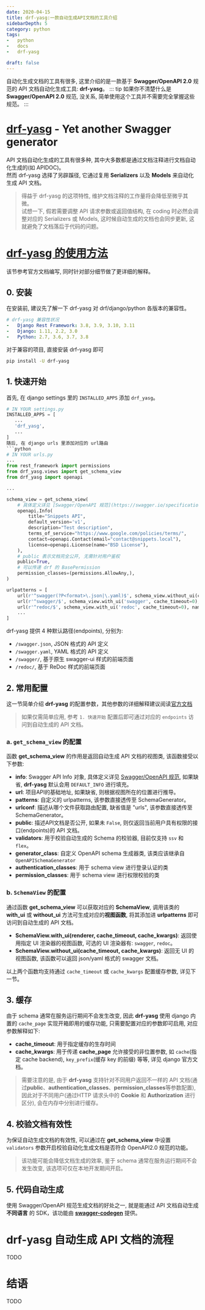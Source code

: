 ```yaml
---
date: 2020-04-15
title: drf-yasg:一款自动生成API文档的工具介绍
sidebarDepth: 5
category: python
tags:
-   python
-   docs
-   drf-yasg

draft: false
---
```

自动化生成文档的工具有很多, 这里介绍的是一款基于 **Swagger/OpenAPI 2.0** 规范的 API 文档自动化生成工具: **drf-yasg**。
::: tip
如果你不清楚什么是 **Swagger/OpenAPI 2.0** 规范, 没关系, 简单使用这个工具并不需要完全掌握这些规范。
:::
# [drf-yasg](https://drf-yasg.readthedocs.io/en/stable/readme.html) - Yet another Swagger generator
API 文档自动化生成的工具有很多种, 其中大多数都是通过文档注释进行文档自动化生成的(如 APIDOC)。   
然而 drf-yasg 选择了另辟蹊径, 它通过复用 **Serializers** 以及 **Models** 来自动化生成 API 文档。   
> 得益于 drf-yasg 的这项特性, 维护文档注释的工作量将会降低至微乎其微。   
试想一下, 假若需要调整 API 请求参数或返回值结构, 在 coding 时必然会调整对应的 Serializers 或 Models, 这时候自动生成的文档也会同步更新, 这就避免了文档落后于代码的问题。

# [drf-yasg 的使用方法](https://drf-yasg.readthedocs.io/en/stable/readme.html#usage)
该节参考官方文档编写, 同时针对部分细节做了更详细的解释。
## 0. 安装
在安装前, 建议先了解一下 drf-yasg 对 drf/django/python 各版本的兼容性。   
```yaml
# drf-yasg 兼容性状况
-   Django Rest Framework: 3.8, 3.9, 3.10, 3.11
-   Django: 1.11, 2.2, 3.0
-   Python: 2.7, 3.6, 3.7, 3.8
```
对于兼容的项目, 直接安装 drf-yasg 即可
```bash
pip install -U drf-yasg
```
## 1. 快速开始
首先, 在 django settings 里的 `INSTALLED_APPS` 添加 `drf_yasg`。
```python
# IN YOUR settings.py
INSTALLED_APPS = [
   ...
   'drf_yasg',
   ...
]
随后, 在 django urls 里添加对应的 url路由
```python
# IN YOUR urls.py
...
from rest_framework import permissions
from drf_yasg.views import get_schema_view
from drf_yasg import openapi

...

schema_view = get_schema_view(
    # 具体定义详见 [Swagger/OpenAPI 规范](https://swagger.io/specification/#infoObject)
    openapi.Info(
        title="Snippets API",
        default_version='v1',
        description="Test description",
        terms_of_service="https://www.google.com/policies/terms/",
        contact=openapi.Contact(email="contact@snippets.local"),
        license=openapi.License(name="BSD License"),
    ),
    # public 表示文档完全公开, 无需针对用户鉴权
    public=True,
    # 可以传递 drf 的 BasePermission
    permission_classes=(permissions.AllowAny,),
)

urlpatterns = [
    url(r'^swagger(?P<format>\.json|\.yaml)$', schema_view.without_ui(cache_timeout=0), name='schema-spec'),
    url(r'^swagger/$', schema_view.with_ui('swagger', cache_timeout=0), name='schema-swagger-ui'),
    url(r'^redoc/$', schema_view.with_ui('redoc', cache_timeout=0), name='schema-redoc'),
    ...
]
```
drf-yasg 提供 4 种默认路径(endpoints), 分别为:
- `/swagger.json`, JSON 格式的 API 定义
- `/swagger.yaml`, YAML 格式的 API 定义
- `/swagger/`, 基于原生 swagger-ui 样式的前端页面
- `/redoc/`, 基于 ReDoc 样式的前端页面

## 2. 常用配置
这一节简单介绍 **drf-yasg** 的配置参数，其他参数的详细解释建议阅读[官方文档](https://drf-yasg.readthedocs.io/en/stable/readme.html#configuration)
> 如果仅需简单应用, 参考 `1. 快速开始` 配置后即可通过对应的 `endpoints` 访问到自动生成的 API 文档。

### a. `get_schema_view` 的配置
函数 **get_schema_view** 的作用是返回自动生成 API 文档的视图类, 该函数接受以下参数:
- **info**: Swagger API Info 对象, 具体定义详见 [Swagger/OpenAPI 规范](https://swagger.io/specification/#infoObject), 如果缺省, **drf-yasg** 默认会用 `DEFAULT_INFO` 进行填充。
- **url**: 项目API的基础地址, 如果缺省, 则根据视图所在的位置进行推导。
- **patterns**: 自定义的 urlpatterns, 该参数直接透传至 SchemaGenerator。
- **urlconf**: 描述从哪个文件获取路由配置, 缺省值是 "urls", 该参数直接透传至 SchemaGenerator。
- **public**: 描述API文档是否公开, 如果未 `False`, 则仅返回当前用户具有权限的接口(endpoints)的 API 文档。
- **validators**: 用于校验自动生成的 Schema 的校验器, 目前仅支持 `ssv` 和 `flex`。
- **generator_class**: 自定义 OpenAPI schema 生成器类, 该类应该继承自 `OpenAPISchemaGenerator`
- **authentication_classes**: 用于 schema view 进行登录认证的类
- **permission_classes**: 用于 schema view 进行权限校验的类

### b. `SchemaView` 的配置
通过函数 **get_schema_view** 可以获取对应的 **SchemaView**, 调用该类的 **with_ui** 或 **without_ui** 方法可生成对应的**视图函数**, 将其添加进 **urlpatterns** 即可访问到自动生成的 API 文档。
- **SchemaView.with_ui(renderer, cache_timeout, cache_kwargs)**: 返回使用指定 UI 渲染器的视图函数, 可选的 UI 渲染器有: `swagger`, `redoc`。
- **SchemaView.without_ui(cache_timeout, cache_kwargs)**: 返回无 UI 的视图函数, 该函数可以返回 json/yaml 格式的 swagger 文档。

以上两个函数均支持通过 `cache_timeout` 或 `cache_kwargs` 配置缓存参数, 详见下一节。

## 3. 缓存
由于 schema 通常在服务运行期间不会发生改变, 因此 **drf-yasg** 使用 django 内置的 `cache_page` 实现开箱即用的缓存功能, 只需要配置对应的参数即可启用, 对应参数解释如下:   
- **cache_timeout**: 用于指定缓存的生存时间
- **cache_kwargs**: 用于传递 **cache_page** 允许接受的非位置参数, 如 `cache`(指定 cache backend), `key_prefix`(缓存 key 的前缀) 等等, 详见 django 官方文档。

> 需要注意的是, 由于 **drf-yasg** 支持针对不同用户返回不一样的 API 文档(通过**public**、**authentication_classes**、**permission_classes**等参数配置), 因此对于不同用户(通过HTTP 请求头中的 **Cookie** 和 **Authorization** 进行区分), 会在内存中分别进行缓存。

## 4. 校验文档有效性
为保证自动生成文档的有效性, 可以通过在 **get_schema_view** 中设置 `validators` 参数开启校验自动化生成文档是否符合 OpenAPI2.0 规范的功能。
> 该功能可能会降低文档生成的效率, 鉴于 schema 通常在服务运行期间不会发生改变, 该选项可仅在本地开发期间开启。

## 5. 代码自动生成
使用 Swagger/OpenAPI 规范生成文档的好处之一, 就是能通过 API 文档自动生成 **不同语言** 的 SDK，该功能由 **[swagger-codegen](https://github.com/swagger-api/swagger-codegen)** 提供。

# drf-yasg 自动生成 API 文档的流程
TODO
# 结语
TODO